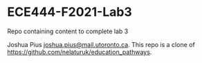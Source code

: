 # ECE444-F2021-Lab3
Repo containing content to complete lab 3

Joshua Pius joshua.pius@mail.utoronto.ca. 
This repo is a clone of https://github.com/nelaturuk/education_pathways.
